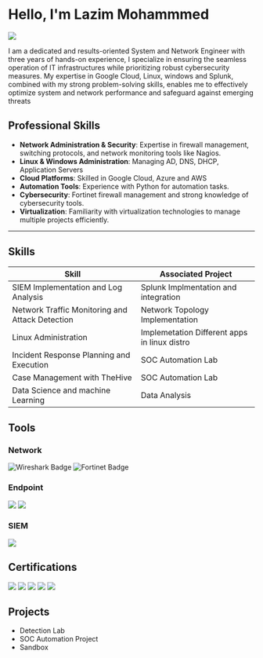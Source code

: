 # Hello, I'm Lazim Mohammmed
<a href="https://www.linkedin.com/in/kmlazim98/"><img src="https://img.shields.io/badge/-LinkedIn-0072b1?&style=for-the-badge&logo=linkedin&logoColor=white" /></a>

I am a dedicated and results-oriented System and Network Engineer with three years of hands-on experience, I specialize in ensuring the seamless operation of IT infrastructures while prioritizing robust cybersecurity measures. My expertise in Google Cloud, Linux, windows and Splunk, combined with my strong problem-solving skills, enables me to effectively optimize system and network performance and safeguard against emerging threats


## Professional Skills

- **Network Administration & Security**: Expertise in firewall management, switching protocols, and network monitoring tools like Nagios.
- **Linux & Windows Administration**: Managing AD, DNS, DHCP, Application Servers
- **Cloud Platforms**: Skilled in Google Cloud, Azure and AWS
- **Automation Tools**: Experience with Python for automation tasks.
- **Cybersecurity**: Fortinet firewall management and strong knowledge of cybersecurity tools.
- **Virtualization**: Familiarity with virtualization technologies to manage multiple projects efficiently.

---


## Skills

| Skill                                         | Associated Project         |
|-----------------------------------------------|----------------------------|
| SIEM Implementation and Log Analysis          | Splunk Implmentation and integration|
| Network Traffic Monitoring and Attack Detection | Network Topology Implementation|
| Linux Administration         |Implemetation Different apps in linux distro|
| Incident Response Planning and Execution      | SOC Automation Lab|
| Case Management with TheHive                  | SOC Automation Lab|
| Data Science and machine Learning | Data Analysis |

## Tools

 ### Network
<div>
    <img src="https://img.shields.io/badge/-Wireshark-1679A7?&style=for-the-badge&logo=Wireshark&logoColor=white" alt="Wireshark Badge" />
     <img src="https://www.credly.com/badges/6608fee6-daae-4a69-82e7-fcf6875dbc8e/public_url" alt="Fortinet Badge" />
     <div data-iframe-width="150" data-iframe-height="270" data-share-badge-id="6608fee6-daae-4a69-82e7-fcf6875dbc8e" data-share-badge-host="https://www.credly.com"></div>
   
</div>

   
</div>

### Endpoint
<div>
    <img src="https://img.shields.io/badge/-Microsoft_Defender_for_Endpoint-00A4EF?&style=for-the-badge&logo=Microsoft&logoColor=white" />
    <img src="https://img.shields.io/badge/-Velociraptor-4B275F?&style=for-the-badge&logo=Velociraptor&logoColor=white" />
</div>

### SIEM
<div>
    <img src="https://img.shields.io/badge/-Splunk-000000?&style=for-the-badge&logo=Splunk&logoColor=white" />
</div>

## Certifications
<div>
<img src="https://img.shields.io/badge/-Security%2B-FF0000?&style=for-the-badge&logo=CompTIA&logoColor=white" />
<img src="https://img.shields.io/badge/-Network%2B-007ACC?&style=for-the-badge&logo=CompTIA&logoColor=white" />
<img src="https://img.shields.io/badge/-A%2B-4D4D4D?&style=for-the-badge&logo=CompTIA&logoColor=white" />
<img src="https://img.shields.io/badge/-CDSA-006400?&style=for-the-badge&logoColor=white" />
<img src="https://img.shields.io/badge/-CCD-000080?&style=for-the-badge&logoColor=white" />
</div>

## Projects
- Detection Lab
- SOC Automation Project
- Sandbox
